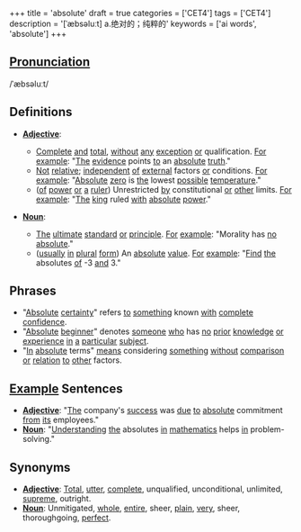 +++
title = 'absolute'
draft = true
categories = ['CET4']
tags = ['CET4']
description = '[ˈæbsəluːt] a.绝对的；纯粹的'
keywords = ['ai words', 'absolute']
+++

## [Pronunciation](/en/post/pronunciation/)
/ˈæbsəluːt/

## Definitions
- **[Adjective](/en/post/adjective/)**: 
  - [Complete](/en/post/complete/) [and](/en/post/and/) [total](/en/post/total/), [without](/en/post/without/) [any](/en/post/any/) [exception](/en/post/exception/) [or](/en/post/or/) qualification. [For](/en/post/for/) [example](/en/post/example/): "[The](/en/post/the/) [evidence](/en/post/evidence/) points [to](/en/post/to/) an [absolute](/en/post/absolute/) [truth](/en/post/truth/)."
  - [Not](/en/post/not/) [relative](/en/post/relative/); [independent](/en/post/independent/) [of](/en/post/of/) [external](/en/post/external/) factors [or](/en/post/or/) conditions. [For](/en/post/for/) [example](/en/post/example/): "[Absolute](/en/post/absolute/) [zero](/en/post/zero/) is [the](/en/post/the/) lowest [possible](/en/post/possible/) [temperature](/en/post/temperature/)."
  - ([of](/en/post/of/) [power](/en/post/power/) [or](/en/post/or/) [a](/en/post/a/) [ruler](/en/post/ruler/)) Unrestricted [by](/en/post/by/) constitutional [or](/en/post/or/) [other](/en/post/other/) limits. [For](/en/post/for/) [example](/en/post/example/): "[The](/en/post/the/) [king](/en/post/king/) ruled [with](/en/post/with/) [absolute](/en/post/absolute/) [power](/en/post/power/)."

- **[Noun](/en/post/noun/)**: 
  - [The](/en/post/the/) [ultimate](/en/post/ultimate/) [standard](/en/post/standard/) [or](/en/post/or/) [principle](/en/post/principle/). [For](/en/post/for/) [example](/en/post/example/): "Morality has [no](/en/post/no/) [absolute](/en/post/absolute/)."
  - ([usually](/en/post/usually/) [in](/en/post/in/) [plural](/en/post/plural/) [form](/en/post/form/)) An [absolute](/en/post/absolute/) [value](/en/post/value/). [For](/en/post/for/) [example](/en/post/example/): "[Find](/en/post/find/) [the](/en/post/the/) absolutes [of](/en/post/of/) -3 [and](/en/post/and/) 3."

## Phrases
- "[Absolute](/en/post/absolute/) [certainty](/en/post/certainty/)" refers [to](/en/post/to/) [something](/en/post/something/) known [with](/en/post/with/) [complete](/en/post/complete/) [confidence](/en/post/confidence/).
- "[Absolute](/en/post/absolute/) [beginner](/en/post/beginner/)" denotes [someone](/en/post/someone/) [who](/en/post/who/) has [no](/en/post/no/) [prior](/en/post/prior/) [knowledge](/en/post/knowledge/) [or](/en/post/or/) [experience](/en/post/experience/) [in](/en/post/in/) [a](/en/post/a/) [particular](/en/post/particular/) [subject](/en/post/subject/).
- "[In](/en/post/in/) [absolute](/en/post/absolute/) terms" [means](/en/post/means/) considering [something](/en/post/something/) [without](/en/post/without/) [comparison](/en/post/comparison/) [or](/en/post/or/) [relation](/en/post/relation/) [to](/en/post/to/) [other](/en/post/other/) factors.

## [Example](/en/post/example/) Sentences
- **[Adjective](/en/post/adjective/)**: "[The](/en/post/the/) company's [success](/en/post/success/) was [due](/en/post/due/) [to](/en/post/to/) [absolute](/en/post/absolute/) commitment [from](/en/post/from/) [its](/en/post/its/) employees."
- **[Noun](/en/post/noun/)**: "[Understanding](/en/post/understanding/) [the](/en/post/the/) absolutes [in](/en/post/in/) [mathematics](/en/post/mathematics/) helps [in](/en/post/in/) problem-solving."

## Synonyms
- **[Adjective](/en/post/adjective/)**: [Total](/en/post/total/), [utter](/en/post/utter/), [complete](/en/post/complete/), unqualified, unconditional, unlimited, [supreme](/en/post/supreme/), outright.
- **[Noun](/en/post/noun/)**: Unmitigated, [whole](/en/post/whole/), [entire](/en/post/entire/), sheer, [plain](/en/post/plain/), [very](/en/post/very/), sheer, thoroughgoing, [perfect](/en/post/perfect/).
